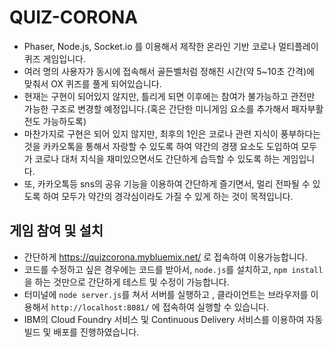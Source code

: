 # QUIZ-CORONA
- Phaser, Node.js, Socket.io 를 이용해서 제작한 온라인 기반 코로나 멀티플레이 퀴즈 게임입니다. 
- 여러 명의 사용자가 동시에 접속해서 골든벨처럼 정해진 시간(약 5~10초 간격)에 맞춰서 OX 퀴즈를 풀게 되어있습니다.
- 현재는 구현이 되어있지 않지만, 틀리게 되면 이후에는 참여가 불가능하고 관전만 가능한 구조로 변경할 예정입니다.(혹은 간단한 미니게임 요소를 추가해서 패자부활전도 가능하도록)
- 마찬가지로 구현은 되어 있지 않지만, 최후의 1인은 코로나 관련 지식이 풍부하다는 것을 카카오톡을 통해서 자랑할 수 있도록 하여 약간의 경쟁 요소도 도입하여 모두가 코로나 대처 지식을 재미있으면서도 간단하게 습득할 수 있도록 하는 게임입니다. 
- 또, 카카오톡등 sns의 공유 기능을 이용하여 간단하게 즐기면서, 멀리 전파될 수 있도록 하여 모두가 약간의 경각심이라도 가질 수 있게 하는 것이 목적입니다. 





## 게임 참여 및 설치

- 간단하게 https://quizcorona.mybluemix.net/ 로 접속하여 이용가능합니다. 
- 코드를 수정하고 싶은 경우에는 코드를 받아서, `node.js`를 설치하고, `npm install`을 하는 것만으로 간단하게 테스트 및 수정이 가능합니다. 
- 터미널에 `node server.js`를 쳐서 서버를 실행하고 , 클라이언트는 브라우저를 이용해서  `http://localhost:8081/` 에 접속하여 실행할 수 있습니다. 
- IBM의 Cloud Foundry 서비스 및 Continuous Delivery 서비스를 이용하여 자동 빌드 및 배포를 진행하였습니다.

